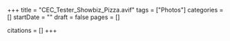 +++
title = "CEC_Tester_Showbiz_Pizza.avif"
tags = ["Photos"]
categories = []
startDate = ""
draft = false
pages = []

citations = []
+++
